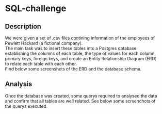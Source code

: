 # SQL-challenge
## Description
We were given a set of .csv files contining information of the employees of Pewlett Hackard (a fictional company).   
The main task was to insert these tables into a Postgres database establishing the columns of each table, the type of values for each column, primary keys, foreign keys, and create an Entity Relationship Diagram (ERD) to relate each table with each other.  
Find below some screenshots of the ERD and the database schema.  


## Analysis  
Once the database was created, some querys required to analysed the data and confirm that all tables are well related. See below some screenchots of the querys executed.

